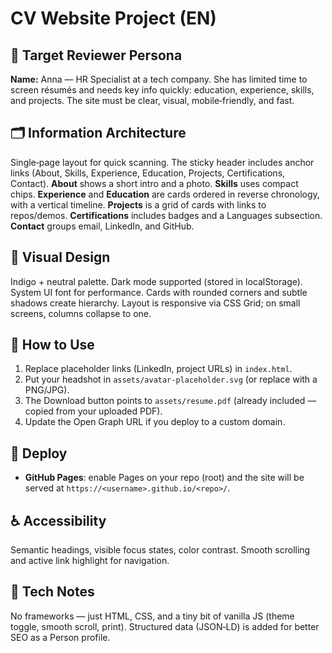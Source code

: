 # CV Website Project (EN)

## 👤 Target Reviewer Persona
**Name:** Anna — HR Specialist at a tech company. She has limited time to screen résumés and needs key info quickly: education, experience, skills, and projects. The site must be clear, visual, mobile‑friendly, and fast.

## 🗂 Information Architecture
Single‑page layout for quick scanning. The sticky header includes anchor links (About, Skills, Experience, Education, Projects, Certifications, Contact). **About** shows a short intro and a photo. **Skills** uses compact chips. **Experience** and **Education** are cards ordered in reverse chronology, with a vertical timeline. **Projects** is a grid of cards with links to repos/demos. **Certifications** includes badges and a Languages subsection. **Contact** groups email, LinkedIn, and GitHub.

## 🎨 Visual Design
Indigo + neutral palette. Dark mode supported (stored in localStorage). System UI font for performance. Cards with rounded corners and subtle shadows create hierarchy. Layout is responsive via CSS Grid; on small screens, columns collapse to one.

## 🧰 How to Use
1. Replace placeholder links (LinkedIn, project URLs) in `index.html`.
2. Put your headshot in `assets/avatar-placeholder.svg` (or replace with a PNG/JPG).
3. The Download button points to `assets/resume.pdf` (already included — copied from your uploaded PDF).
4. Update the Open Graph URL if you deploy to a custom domain.

## 🚀 Deploy
- **GitHub Pages**: enable Pages on your repo (root) and the site will be served at `https://<username>.github.io/<repo>/`.

## ♿ Accessibility
Semantic headings, visible focus states, color contrast. Smooth scrolling and active link highlight for navigation.

## 🔧 Tech Notes
No frameworks — just HTML, CSS, and a tiny bit of vanilla JS (theme toggle, smooth scroll, print). Structured data (JSON‑LD) is added for better SEO as a Person profile.
